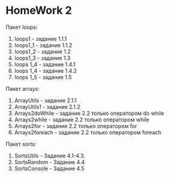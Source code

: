 # HomeWork 2
Пакет loops:
1. loops1 - задание 1.1.1
2. loops1_1 - задание 1.1.2
3. loops1_2 - задание 1.2
4. loops1_3 - задание 1.3
5. loops 1_4 - задание 1.4.1 
6. loops 1_4 - задание 1.4.2
7. loops 1_5 - задание 1.5

Пакет arrays:
1. ArrayUtils - задание 2.1.1
2. ArrayUtils1 - задание 2.1.2
3. Arrays2doWhile - задание 2.2 только оператором do while
4. Arrays2while - задание 2.2 только оператором  while
5. Arrays2for - задание 2.2 только оператором for
6. Arrays2foreach - задание 2.2 только оператором foreach

Пакет sorts:
1. SortsUtils - Задание 4.1-4.3.
2. SortsRandom - Задание 4.4
3. SortsConsole - Задание 4.5